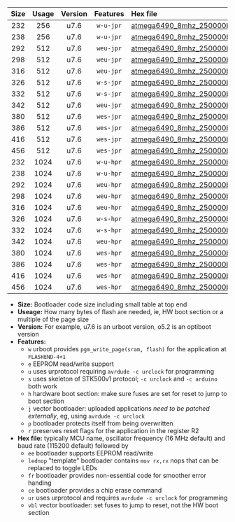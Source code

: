 |Size|Usage|Version|Features|Hex file|
|:-:|:-:|:-:|:-:|:--|
|232|256|u7.6|`w-u-jpr`|[atmega6490_8mhz_250000bps_ur_vbl.hex](https://raw.githubusercontent.com/stefanrueger/urboot/main/atmega6490_8mhz_250000bps_ur_vbl.hex)|
|238|256|u7.6|`w-u-jpr`|[atmega6490_8mhz_250000bps_lednop_ur_vbl.hex](https://raw.githubusercontent.com/stefanrueger/urboot/main/atmega6490_8mhz_250000bps_lednop_ur_vbl.hex)|
|292|512|u7.6|`weu-jpr`|[atmega6490_8mhz_250000bps_ee_ur_vbl.hex](https://raw.githubusercontent.com/stefanrueger/urboot/main/atmega6490_8mhz_250000bps_ee_ur_vbl.hex)|
|298|512|u7.6|`weu-jpr`|[atmega6490_8mhz_250000bps_ee_lednop_ur_vbl.hex](https://raw.githubusercontent.com/stefanrueger/urboot/main/atmega6490_8mhz_250000bps_ee_lednop_ur_vbl.hex)|
|316|512|u7.6|`weu-jpr`|[atmega6490_8mhz_250000bps_ee_lednop_fr_ur_vbl.hex](https://raw.githubusercontent.com/stefanrueger/urboot/main/atmega6490_8mhz_250000bps_ee_lednop_fr_ur_vbl.hex)|
|326|512|u7.6|`w-s-jpr`|[atmega6490_8mhz_250000bps_vbl.hex](https://raw.githubusercontent.com/stefanrueger/urboot/main/atmega6490_8mhz_250000bps_vbl.hex)|
|332|512|u7.6|`w-s-jpr`|[atmega6490_8mhz_250000bps_lednop_vbl.hex](https://raw.githubusercontent.com/stefanrueger/urboot/main/atmega6490_8mhz_250000bps_lednop_vbl.hex)|
|342|512|u7.6|`weu-jpr`|[atmega6490_8mhz_250000bps_ee_lednop_fr_ce_ur_vbl.hex](https://raw.githubusercontent.com/stefanrueger/urboot/main/atmega6490_8mhz_250000bps_ee_lednop_fr_ce_ur_vbl.hex)|
|380|512|u7.6|`wes-jpr`|[atmega6490_8mhz_250000bps_ee_vbl.hex](https://raw.githubusercontent.com/stefanrueger/urboot/main/atmega6490_8mhz_250000bps_ee_vbl.hex)|
|386|512|u7.6|`wes-jpr`|[atmega6490_8mhz_250000bps_ee_lednop_vbl.hex](https://raw.githubusercontent.com/stefanrueger/urboot/main/atmega6490_8mhz_250000bps_ee_lednop_vbl.hex)|
|416|512|u7.6|`wes-jpr`|[atmega6490_8mhz_250000bps_ee_lednop_fr_vbl.hex](https://raw.githubusercontent.com/stefanrueger/urboot/main/atmega6490_8mhz_250000bps_ee_lednop_fr_vbl.hex)|
|456|512|u7.6|`wes-jpr`|[atmega6490_8mhz_250000bps_ee_lednop_fr_ce_vbl.hex](https://raw.githubusercontent.com/stefanrueger/urboot/main/atmega6490_8mhz_250000bps_ee_lednop_fr_ce_vbl.hex)|
|232|1024|u7.6|`w-u-hpr`|[atmega6490_8mhz_250000bps_ur.hex](https://raw.githubusercontent.com/stefanrueger/urboot/main/atmega6490_8mhz_250000bps_ur.hex)|
|238|1024|u7.6|`w-u-hpr`|[atmega6490_8mhz_250000bps_lednop_ur.hex](https://raw.githubusercontent.com/stefanrueger/urboot/main/atmega6490_8mhz_250000bps_lednop_ur.hex)|
|292|1024|u7.6|`weu-hpr`|[atmega6490_8mhz_250000bps_ee_ur.hex](https://raw.githubusercontent.com/stefanrueger/urboot/main/atmega6490_8mhz_250000bps_ee_ur.hex)|
|298|1024|u7.6|`weu-hpr`|[atmega6490_8mhz_250000bps_ee_lednop_ur.hex](https://raw.githubusercontent.com/stefanrueger/urboot/main/atmega6490_8mhz_250000bps_ee_lednop_ur.hex)|
|316|1024|u7.6|`weu-hpr`|[atmega6490_8mhz_250000bps_ee_lednop_fr_ur.hex](https://raw.githubusercontent.com/stefanrueger/urboot/main/atmega6490_8mhz_250000bps_ee_lednop_fr_ur.hex)|
|326|1024|u7.6|`w-s-hpr`|[atmega6490_8mhz_250000bps.hex](https://raw.githubusercontent.com/stefanrueger/urboot/main/atmega6490_8mhz_250000bps.hex)|
|332|1024|u7.6|`w-s-hpr`|[atmega6490_8mhz_250000bps_lednop.hex](https://raw.githubusercontent.com/stefanrueger/urboot/main/atmega6490_8mhz_250000bps_lednop.hex)|
|342|1024|u7.6|`weu-hpr`|[atmega6490_8mhz_250000bps_ee_lednop_fr_ce_ur.hex](https://raw.githubusercontent.com/stefanrueger/urboot/main/atmega6490_8mhz_250000bps_ee_lednop_fr_ce_ur.hex)|
|380|1024|u7.6|`wes-hpr`|[atmega6490_8mhz_250000bps_ee.hex](https://raw.githubusercontent.com/stefanrueger/urboot/main/atmega6490_8mhz_250000bps_ee.hex)|
|386|1024|u7.6|`wes-hpr`|[atmega6490_8mhz_250000bps_ee_lednop.hex](https://raw.githubusercontent.com/stefanrueger/urboot/main/atmega6490_8mhz_250000bps_ee_lednop.hex)|
|416|1024|u7.6|`wes-hpr`|[atmega6490_8mhz_250000bps_ee_lednop_fr.hex](https://raw.githubusercontent.com/stefanrueger/urboot/main/atmega6490_8mhz_250000bps_ee_lednop_fr.hex)|
|456|1024|u7.6|`wes-hpr`|[atmega6490_8mhz_250000bps_ee_lednop_fr_ce.hex](https://raw.githubusercontent.com/stefanrueger/urboot/main/atmega6490_8mhz_250000bps_ee_lednop_fr_ce.hex)|

- **Size:** Bootloader code size including small table at top end
- **Useage:** How many bytes of flash are needed, ie, HW boot section or a multiple of the page size
- **Version:** For example, u7.6 is an urboot version, o5.2 is an optiboot version
- **Features:**
  + `w` urboot provides `pgm_write_page(sram, flash)` for the application at `FLASHEND-4+1`
  + `e` EEPROM read/write support
  + `u` uses urprotocol requiring `avrdude -c urclock` for programming
  + `s` uses skeleton of STK500v1 protocol; `-c urclock` and `-c arduino` both work
  + `h` hardware boot section: make sure fuses are set for reset to jump to boot section
  + `j` vector bootloader: uploaded applications *need to be patched externally*, eg, using `avrdude -c urclock`
  + `p` bootloader protects itself from being overwritten
  + `r` preserves reset flags for the application in the register R2
- **Hex file:** typically MCU name, oscillator frequency (16 MHz default) and baud rate (115200 default) followed by
  + `ee` bootloader supports EEPROM read/write
  + `lednop` "template" bootloader contains `mov rx,rx` nops that can be replaced to toggle LEDs
  + `fr` bootloader provides non-essential code for smoother error handing
  + `ce` bootloader provides a chip erase command
  + `ur` uses urprotocol and requires `avrdude -c urclock` for programming
  + `vbl` vector bootloader: set fuses to jump to reset, not the HW boot section
